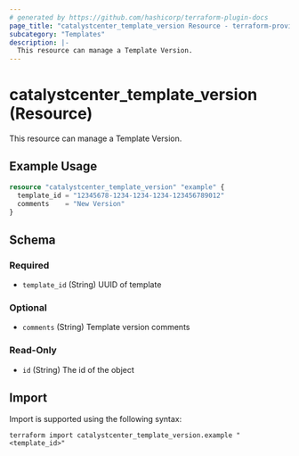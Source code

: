 ```yaml
---
# generated by https://github.com/hashicorp/terraform-plugin-docs
page_title: "catalystcenter_template_version Resource - terraform-provider-catalystcenter"
subcategory: "Templates"
description: |-
  This resource can manage a Template Version.
---
```


# catalystcenter_template_version (Resource)

This resource can manage a Template Version.

## Example Usage

```terraform
resource "catalystcenter_template_version" "example" {
  template_id = "12345678-1234-1234-1234-123456789012"
  comments    = "New Version"
}
```

<!-- schema generated by tfplugindocs -->
## Schema

### Required

- `template_id` (String) UUID of template

### Optional

- `comments` (String) Template version comments

### Read-Only

- `id` (String) The id of the object

## Import

Import is supported using the following syntax:

```shell
terraform import catalystcenter_template_version.example "<template_id>"
```
